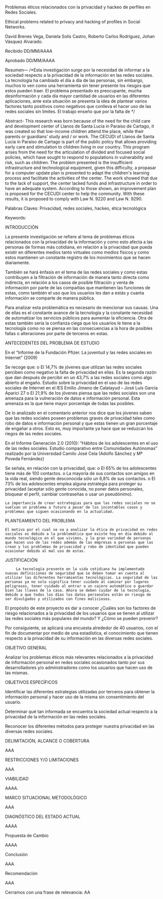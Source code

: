 Problemas éticos relacionados con la privacidad y hackeo de perfiles en Redes Sociales. 

Ethical problems related to privacy and hacking of profiles in Social Networks. 
 

David Brenes Vega, Daniela Solís Castro, Roberto Carlos Rodríguez, Johan Vásquez Alvarado. 

Recibido DD/MM/AAAA 

Aprobado DD/MM/AAAA 

Resumen— /*Esta investigación surge por la necesidad de informar a la sociedad respecto a la privacidad de la información en las redes sociales. La tecnología ha cambiado el día a día de las personas, sin embargo, muchos lo ven como una herramienta sin tener presente los riesgos que estos pueden traer. El problema presentado es preocupante, mucha desinformación y cada día mayor cantidad de usuarios en las diferentes aplicaciones, ante esta situación se presenta la idea de plantear varios factores tanto positivos como negativos que conlleva el hacer uso de las redes sociales sin límites. El trabajo enseño que por la falta de */ 

Abstract- This research was born because of the need for the child care and development center of Llanos de Santa Lucia in Paraíso de Cartago, it was created so that low-income children attend the place, while their parents or guardians’ study and / or work. The CECUDI of Llanos de Santa Lucia in Paraíso de Cartago is part of the public policy that allows providing early care and stimulation to children living in our country. This program arises from the need for the articulation of divided and focused social policies, which have sought to respond to populations in vulnerability and risk, such as children. The problem presented is the insufficient infrastructure and technological equipment, given this difficulty, a propasar for a computer update plan is presented to adapt the children's learning process and facilitate the activities of the center. The work showed that due to the lack of support, the center lacked funds and infrastructure in order to have an adequate system. According to those shown, an improvement plan is proposed for the CECUDI center to help the community. With these results, it is proposed to comply with Law N. 9220 and Law N. 9290. 

Palabras Claves: Privacidad, redes sociales, hackeo, ética tecnológica 

Keywords:   

INTRODUCCIÓN 

La presente investigación se refiere al tema de problemas éticos relacionados con la privacidad de la información y como esto afecta a las personas de formas más cotidiana, en relación a la privacidad que pueda existir en diferentes medios tanto virtuales como medios físicos y como estos mantienen un constante registro de los movimientos que se hacen diariamente.  

También se hará énfasis en el tema de las redes sociales y como estas contribuyen a la filtración de información de manera tanto directa como indirecta, en relación a los casos de posible filtración y venta de información por parte de las compañías que mantienen las funciones de estas, como también el uso que los usuarios les dan a estás y cuanta información se comparte de manera pública. 

Para analizar esta problemática es necesario de mencionar sus causas. Una de ellas es el constante avance de la tecnología y la constante necesidad de automatizar los servicios públicos para aumentar la eficiencia. Otra de estas también sería la confianza ciega que los usuarios le tiene a la tecnología como no se piensa en las consecuencias a la hora de posibles fallas o alteraciones por parte de terceros en estas. 

ANTECEDENTES DEL PROBLEMA DE ESTUDIO 

 En el “Informe de la Fundación Pfizer. La juventud y las redes sociales en Internet” (2009) 

Se recoge que: o El 14,7% de jóvenes que utilizan las redes sociales perciben como negativo la falta de privacidad en ellas. Es la segunda razón que dan después de percibir en un 43,7% a las redes sociales como algo abierto al engaño. Estudio sobre la privacidad en el uso de las redes sociales de Internet en el IES Emilio Jimeno de Calatayud – José Luis García Aparici 27 o El 21,9% de los jóvenes piensa que las redes sociales son una amenaza para la vulneración de datos e información personal. Esta amenaza es la que tiene mayor porcentaje de todas las posibles. 

De lo analizado en el comentario anterior nos dice que los jóvenes saben que las redes sociales poseen problemas graves de privacidad tales como robo de datos e información personal y que estas tienen un gran porcentaje de engañar a otros. Esto es, muy importante ya hace que se reduzcan los riegos de las redes sociales. 

 En el Informe Generación 2.0 (2010): “Hábitos de los adolescentes en el uso de las redes sociales. Estudio comparativo entre Comunidades Autónomas” realizado por la Universidad Camilo José Cela (Adolfo Sánchez y Mª Poveda Fernández) 

 Se señala, en relación con la privacidad, que: o El 65% de los adolescentes tiene más de 100 contactos. o La mayoría de sus contactos son amigos en la vida real, siendo gente desconocida sólo un 6,8% de sus contactos. o El 73% de los adolescentes emplea alguna estrategia para proteger su privacidad (aceptar sólo gente conocida, no poner datos personales, bloquear el perfil, cambiar contraseñas o usar un pseudónimo). 

	La importancia de crear estrategias para que las redes sociales no se vuelvan un problema a futuro a pesar de los incontables casos y problemas que siguen ocasionando en la actualidad. 

PLANTEAMIENTO DEL PROBLEMA 

	El motivo por el cual se va a analizar la ética de privacidad en redes sociales es debido a la problemática que existe hoy en día debido al mundo tecnológico en el que vivimos, y la gran variedad de personas que hacen uso de las redes además de las empresas o personas que las crean y los problemas de privacidad y robo de identidad que pueden ocasionar debido al mal uso de estas. 

JUSTIFICACIÓN 

         La tecnología presente en la vida cotidiana ha implementado nuevas definiciones de seguridad que se deben tomar en cuenta al utilizar las diferentes herramientas tecnológicas. La seguridad de las personas ya no solo significa tener cuidado al caminar por lugares peligrosos, tener cuidado al entrar a un cajero automático o guardar bien las llaves de la casa. Ahora se deben cuidar de la tecnología, debido a que todos los días los datos personales están en riesgo de ser divulgados y utilizados con fines maliciosos. 

El propósito de este proyecto es dar a conocer ¿Cuáles son los factores de riesgo relacionados a la privacidad de los usuarios que se tienen al utilizar las redes sociales más populares del mundo? Y ¿Cómo se pueden prevenir? 

 Por consiguiente, se aplicará una encuesta alrededor de 40 usuarios, con el fin de documentar por medio de una estadística, el conocimiento que tienen respecto a la privacidad de su información en las diversas redes sociales. 

 

OBJETIVO GENERAL 

Analizar los problemas éticos más relevantes relacionados a la privacidad de información personal en redes sociales ocasionados tanto por sus desarrolladores y/o administradores como los usuarios que hacen uso de las mismas.  

OBJETIVOS ESPECÍFICOS 

Identificar las diferentes estrategias utilizadas por terceros para obtener la información personal y hacer uso de la misma sin consentimiento del usuario. 

Determinar qué tan informada se encuentra la sociedad actual respecto a la privacidad de la información en las redes sociales.  

Reconocer los diferentes métodos para proteger nuestra privacidad en las diversas redes sociales.  

 

DELIMITACIÓN, ALCANCE O COBERTURA 

AAA 

RESTRICCIONES Y/O LIMITACIONES 

AAA 

VIABILIDAD 

AAAA. 

MARCO SITUACIONAL METODOLÓGICO 

AAA 

DIAGNÓSTICO DEL ESTADO ACTUAL 

AAAA 

Propuesta de Cambio 

AAAA 

Conclusión 

AAA 

Recomendación 

AAA 

Cerramos con una frase de relevancia: AA 

